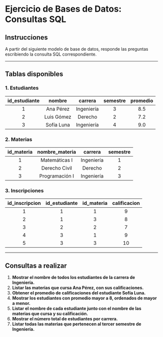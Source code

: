# Ejercicio de Bases de Datos: Consultas SQL

## Instrucciones
A partir del siguiente modelo de base de datos, responde las preguntas escribiendo la consulta SQL correspondiente.

---

## Tablas disponibles

### 1. Estudiantes

| id_estudiante | nombre      | carrera     | semestre | promedio |
|:-------------:|:-----------:|:-----------:|:--------:|:--------:|
| 1             | Ana Pérez   | Ingeniería  | 3        | 8.5      |
| 2             | Luis Gómez  | Derecho     | 2        | 7.2      |
| 3             | Sofía Luna  | Ingeniería  | 4        | 9.0      |

### 2. Materias

| id_materia | nombre_materia   | carrera     | semestre |
|:----------:|:----------------:|:-----------:|:--------:|
| 1          | Matemáticas I    | Ingeniería  | 1        |
| 2          | Derecho Civil    | Derecho     | 2        |
| 3          | Programación I   | Ingeniería  | 3        |

### 3. Inscripciones

| id_inscripcion | id_estudiante | id_materia | calificacion |
|:--------------:|:-------------:|:----------:|:------------:|
| 1              | 1             | 1          | 9            |
| 2              | 1             | 3          | 8            |
| 3              | 2             | 2          | 7            |
| 4              | 3             | 1          | 9            |
| 5              | 3             | 3          | 10           |

---

## Consultas a realizar

1. **Mostrar el nombre de todos los estudiantes de la carrera de Ingeniería.**
2. **Listar las materias que cursa Ana Pérez, con sus calificaciones.**
3. **Obtener el promedio de calificaciones del estudiante Sofía Luna.**
4. **Mostrar los estudiantes con promedio mayor a 8, ordenados de mayor a menor.**
5. **Listar el nombre de cada estudiante junto con el nombre de las materias que cursa y su calificación.**
6. **Mostrar el número total de estudiantes por carrera.**
7. **Listar todas las materias que pertenecen al tercer semestre de Ingeniería.**
